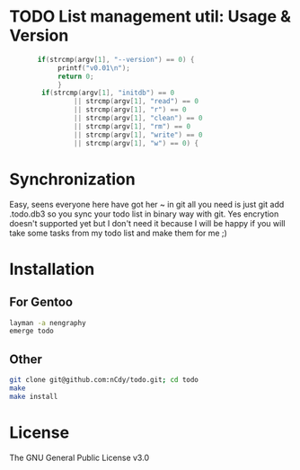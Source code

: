 TODO List management util: Usage & Version
==========================================

```c
       if(strcmp(argv[1], "--version") == 0) {
            printf("v0.01\n");
            return 0;
            }
        if(strcmp(argv[1], "initdb") == 0
                || strcmp(argv[1], "read") == 0
                || strcmp(argv[1], "r") == 0
                || strcmp(argv[1], "clean") == 0
                || strcmp(argv[1], "rm") == 0
                || strcmp(argv[1], "write") == 0
                || strcmp(argv[1], "w") == 0) {
```

Synchronization
===============

Easy, seens everyone here have got her ~ in git all you need is just
git add .todo.db3 so you sync your todo list in binary way with git.
Yes encrytion doesn't supported yet but I don't need it because I will be
happy if you will take some tasks from my todo list and make them for me ;)

Installation
============

For Gentoo
----------
```bash
layman -a nengraphy
emerge todo
```

Other
---------
```bash
git clone git@github.com:nCdy/todo.git; cd todo
make
make install
```

License
=======

The GNU General Public License v3.0
